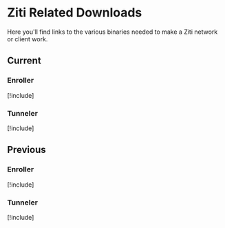 # Ziti Related Downloads

Here you'll find links to the various binaries needed to make a Ziti network or client work. 

## Current

### Enroller

[!include[](./enroller.md)]

### Tunneler

[!include[](./tunneler.md)]

## Previous

### Enroller

[!include[](./enroller-lts.md)]

### Tunneler

[!include[](./tunneler-lts.md)]
